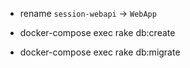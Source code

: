 - rename `session-webapi` -> `WebApp`

- docker-compose exec rake db:create
- docker-compose exec rake db:migrate
